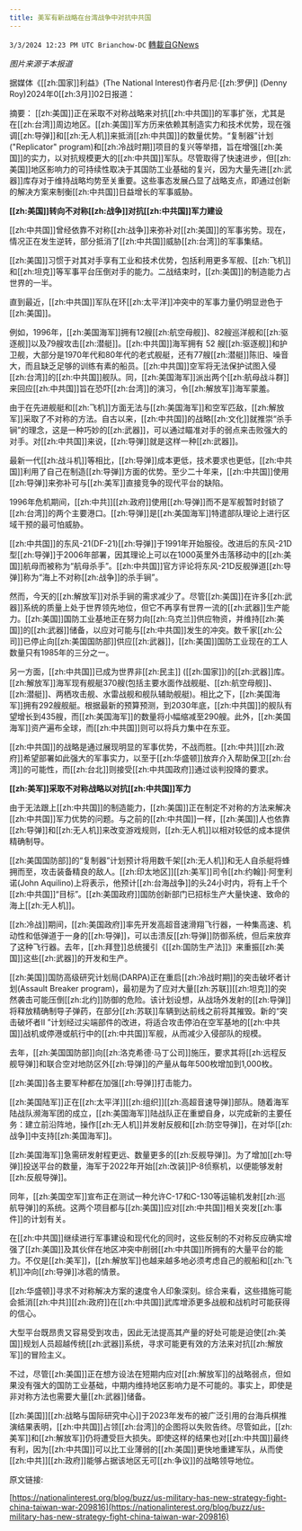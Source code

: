 ```yaml
---
title: 美军有新战略在台湾战争中对抗中共国
---
```

`3/3/2024 12:23 PM UTC Brianchow-DC` [轉載自GNews](https://gnews.org/articles/2360931)

*图片来源于本报道*

据媒体《[[zh:国家]]利益》(The National Interest)作者丹尼·[[zh:罗伊]] (Denny Roy)2024年0[[zh:3月]]02日报道：

摘要： [[zh:美国]]正在采取不对称战略来对抗[[zh:中共国]]的军事扩张，尤其是在[[zh:台湾]]周边地区。[[zh:美国]]军方历来依赖其制造实力和技术优势，现在强调[[zh:导弹]]和[[zh:无人机]]来抵消[[zh:中共国]]的数量优势。“复制器”计划("Replicator" program)和[[zh:冷战时期]]项目的复兴等举措，旨在增强[[zh:美国]]的实力，以对抗规模更大的[[zh:中共国]]军队。尽管取得了快速进步，但[[zh:美国]]地区影响力的可持续性取决于其国防工业基础的复兴，因为大量先进[[zh:武器]]库存对于维持战略均势至关重要。这些事态发展凸显了战略支点，即通过创新的解决方案来制衡[[zh:中共国]]日益增长的军事威胁。

**[[zh:美国]]转向不对称[[zh:战争]]对抗[[zh:中共国]]军力建设**

[[zh:中共国]]曾经依靠不对称[[zh:战争]]来弥补对[[zh:美国]]的军事劣势。现在，情况正在发生逆转，部分抵消了[[zh:中共国]]威胁[[zh:台湾]]的军事集结。

[[zh:美国]]习惯于对其对手享有工业和技术优势，包括利用更多军舰、[[zh:飞机]]和[[zh:坦克]]等军事平台压倒对手的能力。二战结束时，[[zh:美国]]的制造能力占世界的一半。

直到最近，[[zh:中共国]]军队在环[[zh:太平洋]]冲突中的军事力量仍明显逊色于[[zh:美国]]。

例如，1996年，[[zh:美国海军]]拥有12艘[[zh:航空母舰]]、82艘巡洋舰和[[zh:驱逐舰]]以及79艘攻击[[zh:潜艇]]。[[zh:中共国]]海军拥有 52 艘[[zh:驱逐舰]]和护卫舰，大部分是1970年代和80年代的老式舰艇，还有77艘[[zh:潜艇]]陈旧、噪音大，而且缺乏足够的训练有素的船员。[[zh:中共国]]空军将无法保护试图入侵[[zh:台湾]]的[[zh:中共国]]舰队。同，[[zh:美国海军]]派出两个[[zh:航母战斗群]]来回应[[zh:中共国]]旨在恐吓[[zh:台湾]]的演习，令[[zh:解放军]]海军蒙羞。

由于在先进舰艇和[[zh:飞机]]方面无法与[[zh:美国海军]]和空军匹敌，[[zh:解放军]]采取了不对称的方法。自古以来，[[zh:中共国]]的战略[[zh:文化]]就推崇“杀手锏”的理念，这是一种巧妙的[[zh:武器]]，可以通过瞄准对手的弱点来击败强大的对手。对[[zh:中共国]]来说，[[zh:导弹]]就是这样一种[[zh:武器]]。

最新一代[[zh:战斗机]]等相比，[[zh:导弹]]成本更低，技术要求也更低，[[zh:中共国]]利用了自己在制造[[zh:导弹]]方面的优势。至少二十年来，[[zh:中共国]]使用[[zh:导弹]]来弥补可与[[zh:美军]]直接竞争的现代平台的缺陷。

1996年危机期间，[[zh:中共]][[zh:政府]]使用[[zh:导弹]]而不是军舰暂时封锁了[[zh:台湾]]的两个主要港口。[[zh:导弹]]是[[zh:美国海军]]特遣部队理论上进行区域干预的最可怕威胁。

[[zh:中共国]]的东风\-21(DF-21)[[zh:导弹]]于1991年开始服役。改进后的东风\-21D型[[zh:导弹]]于2006年部署，因其理论上可以在1000英里外击落移动中的[[zh:美国]]航母而被称为“航母杀手”。[[zh:中共国]]官方评论将东风\-21D反舰弹道[[zh:导弹]]称为“海上不对称[[zh:战争]]的杀手锏”。

然而，今天的[[zh:解放军]]对杀手锏的需求减少了。尽管[[zh:美国]]在许多[[zh:武器]]系统的质量上处于世界领先地位，但它不再享有世界一流的[[zh:武器]]生产能力。[[zh:美国]]国防工业基地正在努力向[[zh:乌克兰]]供应物资，并维持[[zh:美国]]的[[zh:武器]]储备，以应对可能与[[zh:中共国]]发生的冲突。数千家[[zh:公司]]已停止向[[zh:美国国防部]]供应[[zh:武器]]，[[zh:美国]]国防工业现在的工人数量只有1985年的三分之一。

另一方面，[[zh:中共国]]已成为世界非[[zh:民主]] ([[zh:国家]])的[[zh:武器]]库。[[zh:解放军]]海军现有舰艇370艘(包括主要水面作战舰艇、[[zh:航空母舰]]、[[zh:潜艇]]、两栖攻击舰、水雷战舰和舰队辅助舰艇)。相比之下，[[zh:美国海军]]拥有292艘舰艇。根据最新的预算预测，到2030年底，[[zh:中共国]]的舰队有望增长到435艘，而[[zh:美国海军]]的数量将小幅缩减至290艘。此外，[[zh:美国海军]]资产遍布全球，而[[zh:中共国]]则可以将兵力集中在东亚。

[[zh:中共国]]的战略是通过展现明显的军事优势，不战而胜。[[zh:中共]][[zh:政府]]希望部署如此强大的军事实力，以至于[[zh:华盛顿]]放弃介入帮助保卫[[zh:台湾]]的可能性，而[[zh:台北]]则接受[[zh:中共国政府]]通过谈判投降的要求。

**[[zh:美军]]采取不对称战略以对抗[[zh:中共国]]军力**

由于无法跟上[[zh:中共国]]的制造能力，[[zh:美国]]正在制定不对称的方法来解决[[zh:中共国]]军力优势的问题。与之前的[[zh:中共国]]一样，[[zh:美国]]人也依靠[[zh:导弹]]和[[zh:无人机]]来改变游戏规则，[[zh:无人机]]以相对较低的成本提供精确制导。

[[zh:美国国防部]]的“复制器”计划预计将用数千架[[zh:无人机]]和无人自杀艇将蜂拥而至，攻击装备精良的敌人。[[zh:印太地区]][[zh:美军]]司令[[zh:约翰]]·阿奎利诺(John Aquilino)上将表示，他预计[[zh:台海战争]]的头24小时内，将有上千个[[zh:中共国]]“目标”。[[zh:美国政府]]国防创新部门已招标生产大量快速、致命的海上[[zh:无人机]]。

[[zh:冷战]]期间，[[zh:美国政府]]率先开发高超音速滑翔飞行器，一种集高速、机动性和低弹道于一身的[[zh:导弹]]，可以击溃反[[zh:导弹]]防御系统，但后来放弃了这种飞行器。去年，[[zh:拜登]]总统援引《[[zh:国防生产法]]》来重振[[zh:美国]]这些[[zh:武器]]的开发和生产。

[[zh:美国]]国防高级研究计划局(DARPA)正在重启[[zh:冷战时期]]的突击破坏者计划(Assault Breaker program)，最初是为了应对大量[[zh:苏联]][[zh:坦克]]的突然袭击可能压倒[[zh:北约]]防御的危险。该计划设想，从战场外发射的[[zh:导弹]]将释放精确制导子弹药，在部分[[zh:苏联]]车辆到达前线之前将其摧毁。新的“突击破坏者II ”计划经过尖端部件的改进，将适合攻击停泊在空军基地的[[zh:中共国]]战机或停港或航行中的[[zh:中共国]]军舰，从而减少入侵部队的规模。

去年，[[zh:美国国防部]]向[[zh:洛克希德·马丁公司]]施压，要求其将[[zh:远程反舰导弹]]和联合空对地防区外[[zh:导弹]]的产量从每年500枚增加到1,000枚。

[[zh:美国]]各主要军种都在加强[[zh:导弹]]打击能力。

[[zh:美国陆军]]正在[[zh:太平洋]][[zh:组织]][[zh:高超音速导弹]]部队。随着海军陆战队濒海军团的成立，[[zh:美国海军]]陆战队正在重塑自身，以完成新的主要任务：建立前沿阵地，操作[[zh:无人机]]并发射反舰和[[zh:防空导弹]]，在对华[[zh:战争]]中支持[[zh:美国海军]]。

[[zh:美国海军]]急需研发射程更远、数量更多的[[zh:反舰导弹]]。为了增加[[zh:导弹]]投送平台的数量，海军于2022年开始[[zh:改装]]P-8侦察机，以便能够发射[[zh:反舰导弹]]。

同年，[[zh:美国空军]]宣布正在测试一种允许C-17和C-130等运输机发射[[zh:巡航导弹]]的系统。这两个项目都与[[zh:美国]]应对[[zh:中共国]]相关突发[[zh:事件]]的计划有关。

在[[zh:中共国]]继续进行军事建设和现代化的同时，这些反制的不对称反应确实增强了[[zh:美国]]及其伙伴在地区冲突中削弱[[zh:中共国]]所拥有的大量平台的能力。不仅是[[zh:美军]]，[[zh:解放军]]也越来越多地必须考虑自己的舰船和[[zh:飞机]]冲向[[zh:导弹]]冰雹的情景。

[[zh:华盛顿]]寻求不对称解决方案的速度令人印象深刻。综合来看，这些措施可能会抵消[[zh:中共]][[zh:政府]]在[[zh:中共国]]武库增添更多战舰和战机时可能获得的信心。

大型平台既昂贵又容易受到攻击，因此无法提高其产量的好处可能是迫使[[zh:美国]]规划人员超越传统[[zh:武器]]系统，寻求可能更有效的方法来对抗[[zh:解放军]]的冒险主义。

不过，尽管[[zh:美国]]正在想方设法在短期内应对[[zh:解放军]]的战略弱点，但如果没有强大的国防工业基础，中期内维持地区影响力是不可能的。事实上，即使是非对称方法也需要大量[[zh:武器]]储备。

[[zh:美国]][[zh:战略与国际研究中心]]于2023年发布的被广泛引用的台海兵棋推演结果表明，[[zh:中共国]]占领[[zh:台湾]]的企图将以失败告终。尽管如此，[[zh:美军]]和[[zh:解放军]]仍将遭受巨大损失。即使这样的结果也对[[zh:中共国]]最终有利，因为[[zh:中共国]]可以比工业薄弱的[[zh:美国]]更快地重建军队，从而使[[zh:中共]][[zh:政府]]能够占据该地区无可[[zh:争议]]的战略领导地位。

原文链接:

[https://nationalinterest.org/blog/buzz/us-military-has-new-strategy-fight-china-taiwan-war-209816](https://nationalinterest.org/blog/buzz/us-military-has-new-strategy-fight-china-taiwan-war-209816)
